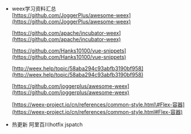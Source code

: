 * weex学习资料汇总   
    [https://github.com/JoggerPlus/awesome-weex](https://github.com/JoggerPlus/awesome-weex)

  [https://github.com/apache/incubator-weex](https://github.com/apache/incubator-weex)

  [https://github.com/Hanks10100/vue-snippets](https://github.com/Hanks10100/vue-snippets)

  [http://weex.help/topic/58aba294c93abfb3190bf958](http://weex.help/topic/58aba294c93abfb3190bf958)

  [https://github.com/joggerplus/awesome-weex](https://github.com/joggerplus/awesome-weex)

  [https://weex-project.io/cn/references/common-style.html\#Flex-容器](https://weex-project.io/cn/references/common-style.html#Flex-容器)


* 热更新
阿里百川hotfix
jspatch









